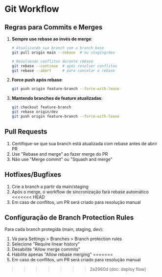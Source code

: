 # Git Workflow

## Regras para Commits e Merges

1. **Sempre use rebase ao invés de merge**:
   ```bash
   # Atualizando sua branch com a branch base
   git pull origin main --rebase  # ou staging/dev
   
   # Resolvendo conflitos durante rebase
   git rebase --continue  # após resolver conflitos
   git rebase --abort     # para cancelar o rebase
   ```

2. **Force push após rebase**:
   ```bash
   git push origin feature-branch --force-with-lease
   ```

3. **Mantendo branches de feature atualizadas**:
   ```bash
   git checkout feature-branch
   git rebase origin/dev
   git push origin feature-branch --force-with-lease
   ```

## Pull Requests

1. Certifique-se que sua branch está atualizada com rebase antes de abrir PR
2. Use "Rebase and merge" ao fazer merge do PR
3. Não use "Merge commit" ou "Squash and merge"

## Hotfixes/Bugfixes

1. Crie a branch a partir da main/staging
2. Após o merge, o workflow de sincronização fará rebase automático
<<<<<<< HEAD
3. Em caso de conflitos, um PR será criado para resolução manual

## Configuração de Branch Protection Rules

Para cada branch protegida (main, staging, dev):
1. Vá para Settings > Branches > Branch protection rules
2. Selecione "Require linear history"
3. Desabilite "Allow merge commits"
4. Habilite apenas "Allow rebase merging"
=======
3. Em caso de conflitos, um PR será criado para resolução manual 
>>>>>>> 2a2960d (doc: deploy flow)
